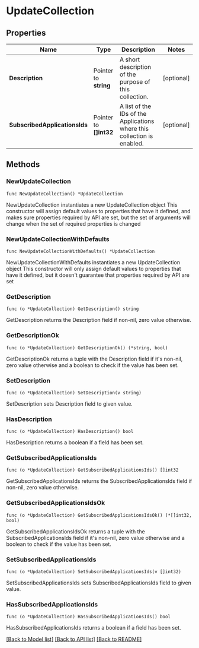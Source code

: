 # UpdateCollection

## Properties

Name | Type | Description | Notes
------------ | ------------- | ------------- | -------------
**Description** | Pointer to **string** | A short description of the purpose of this collection. | [optional] 
**SubscribedApplicationsIds** | Pointer to **[]int32** | A list of the IDs of the Applications where this collection is enabled. | [optional] 

## Methods

### NewUpdateCollection

`func NewUpdateCollection() *UpdateCollection`

NewUpdateCollection instantiates a new UpdateCollection object
This constructor will assign default values to properties that have it defined,
and makes sure properties required by API are set, but the set of arguments
will change when the set of required properties is changed

### NewUpdateCollectionWithDefaults

`func NewUpdateCollectionWithDefaults() *UpdateCollection`

NewUpdateCollectionWithDefaults instantiates a new UpdateCollection object
This constructor will only assign default values to properties that have it defined,
but it doesn't guarantee that properties required by API are set

### GetDescription

`func (o *UpdateCollection) GetDescription() string`

GetDescription returns the Description field if non-nil, zero value otherwise.

### GetDescriptionOk

`func (o *UpdateCollection) GetDescriptionOk() (*string, bool)`

GetDescriptionOk returns a tuple with the Description field if it's non-nil, zero value otherwise
and a boolean to check if the value has been set.

### SetDescription

`func (o *UpdateCollection) SetDescription(v string)`

SetDescription sets Description field to given value.

### HasDescription

`func (o *UpdateCollection) HasDescription() bool`

HasDescription returns a boolean if a field has been set.

### GetSubscribedApplicationsIds

`func (o *UpdateCollection) GetSubscribedApplicationsIds() []int32`

GetSubscribedApplicationsIds returns the SubscribedApplicationsIds field if non-nil, zero value otherwise.

### GetSubscribedApplicationsIdsOk

`func (o *UpdateCollection) GetSubscribedApplicationsIdsOk() (*[]int32, bool)`

GetSubscribedApplicationsIdsOk returns a tuple with the SubscribedApplicationsIds field if it's non-nil, zero value otherwise
and a boolean to check if the value has been set.

### SetSubscribedApplicationsIds

`func (o *UpdateCollection) SetSubscribedApplicationsIds(v []int32)`

SetSubscribedApplicationsIds sets SubscribedApplicationsIds field to given value.

### HasSubscribedApplicationsIds

`func (o *UpdateCollection) HasSubscribedApplicationsIds() bool`

HasSubscribedApplicationsIds returns a boolean if a field has been set.


[[Back to Model list]](../README.md#documentation-for-models) [[Back to API list]](../README.md#documentation-for-api-endpoints) [[Back to README]](../README.md)


